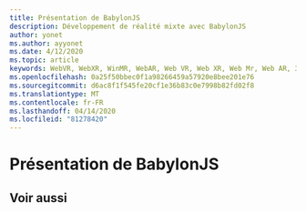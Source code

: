 ```yaml
---
title: Présentation de BabylonJS
description: Développement de réalité mixte avec BabylonJS
author: yonet
ms.author: ayyonet
ms.date: 4/12/2020
ms.topic: article
keywords: WebVR, WebXR, WinMR, WebAR, Web VR, Web XR, Web Mr, Web AR, 360, 360 Video, 360 vidéos, 360 photo, 360 photos, 360 content, Internet immersif, immersiveweb, IW
ms.openlocfilehash: 0a25f50bbec0f1a98266459a57920e8bee201e76
ms.sourcegitcommit: d6ac8f1f545fe20cf1e36b83c0e7998b82fd02f8
ms.translationtype: MT
ms.contentlocale: fr-FR
ms.lasthandoff: 04/14/2020
ms.locfileid: "81278420"
---
```

# <a name="babylonjs-overview"></a>Présentation de BabylonJS

## <a name="see-also"></a>Voir aussi


